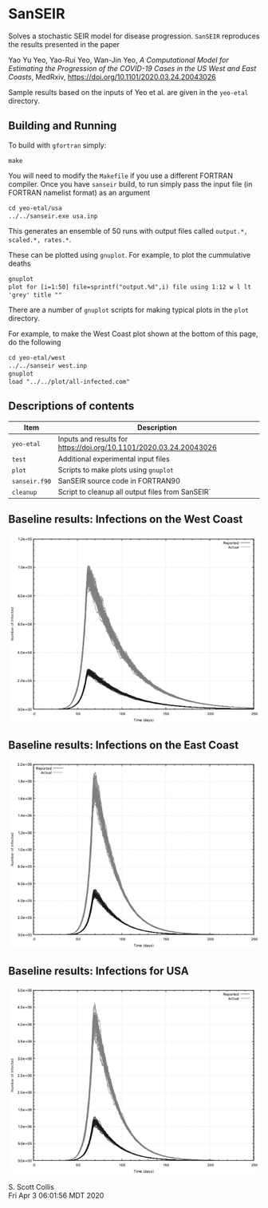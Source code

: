 # SanSEIR 

Solves a stochastic SEIR model for disease progression. `SanSEIR` 
reproduces the results presented in the paper

Yao Yu Yeo, Yao-Rui Yeo, Wan-Jin Yeo, *A Computational Model for Estimating the 
Progression of the COVID-19 Cases in the US West and East Coasts*,  MedRxiv, 
https://doi.org/10.1101/2020.03.24.20043026

Sample results based on the inputs of Yeo et al. are given in the `yeo-etal` 
directory. 

## Building and Running 

To build with `gfortran` simply:

    make

You will need to modify the `Makefile` if you use a different FORTRAN compiler.
Once you have `sanseir` build, to run simply pass the input file (in FORTRAN 
namelist format) as an argument

    cd yeo-etal/usa
    ../../sanseir.exe usa.inp
    
This generates an ensemble of 50 runs with output files called 
`output.*, scaled.*, rates.*`.

These can be plotted using `gnuplot`.  For example, to plot the cummulative 
deaths

    gnuplot
    plot for [i=1:50] file=sprintf("output.%d",i) file using 1:12 w l lt 'grey' title ""

There are a number of `gnuplot` scripts for making typical plots in the `plot`
directory.

For example, to make the West Coast plot shown at the bottom of this page, 
do the following

    cd yeo-etal/west
    ../../sanseir west.inp
    gnuplot
    load "../../plot/all-infected.com"

## Descriptions of contents

Item       |  Description
-----------|---------------------------------------------------------------
`yeo-etal` |  Inputs and results for https://doi.org/10.1101/2020.03.24.20043026 
`test`     |  Additional experimental input files 
`plot`     |  Scripts to make plots using `gnuplot` 
`sanseir.f90` |  SanSEIR source code in FORTRAN90 
`cleanup`  |  Script to cleanup all output files from SanSEIR` 

## Baseline results:  Infections on the West Coast

![West Coast Infections](https://github.com/sscollis/sanseir/blob/master/yeo-etal/west/west-infected.png)

## Baseline results:  Infections on the East Coast

![East Coast Infections](https://github.com/sscollis/sanseir/blob/master/yeo-etal/east/east-infected.png)

## Baseline results:  Infections for USA 

![USA Infections](https://github.com/sscollis/sanseir/blob/master/yeo-etal/usa/usa-infected.png)

S. Scott Collis\
Fri Apr  3 06:01:56 MDT 2020
